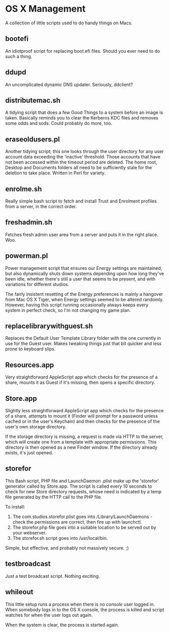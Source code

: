 OS X Management
===============

A collection of little scripts used to do handy things on Macs.


bootefi
-------

An idiotproof script for replacing boot.efi files. Should you ever need to do such a thing.


ddupd
-----

An uncomplicated dynamic DNS updater. Seriously, ddclient?


distributemac.sh
----------------

A tidying script that does a few Good Things to a system before an image is taken. Basically reminds you to clear the Kerberos KDC files and removes some odds and sods. Could probably do more, too.


eraseoldusers.pl
----------------

Another tidying script; this one looks through the user directory for any user account data exceeding the 'inactive' threshold. Those accounts that have not been accessed within the timeout period are deleted. The home root, Desktop and Documents folders all need to be sufficiently stale for the deletion to take place. Written in Perl for variety.


enrolme.sh
----------

Really simple bash script to fetch and install Trust and Enrolment profiles from a server, in the correct order.


freshadmin.sh
-------------

Fetches fresh admin user area from a server and puts it in the right place. Woo.


powerman.pl
-----------

Power management script that ensures our Energy settings are maintained, but also dynamically shuts down systems depending upon how long they've been idle, whether there's still a user that seems to be present, and with variations for different studios.

The fairly insistent resetting of the Energy preferences is mainly a hangover from Mac OS X Tiger, when Energy settings seemed to be altered randomly. However, having this script running occasionally always keeps every system in perfect check, so I'm not changing my game plan.


replacelibrarywithguest.sh
--------------------------

Replaces the Default User Template Library folder with the one currently in use for the Guest user. Makes tweaking things just that bit quicker and less prone to keyboard slips.


Resources.app
-------------

Very straightforward AppleScript app which checks for the presence of a share, mounts it as Guest if it's missing, then opens a specific directory.


Store.app
---------

Slightly less straightforward AppleScript app which checks for the presence of a share, attempts to mount it (Finder will prompt for a password unless cached or in the user's Keychain) and then checks for the presence of the user's own storage directory.

If the storage directory is missing, a request is made via HTTP to the server, which will create one from a template with appropriate permissions. This directory is then opened as a new Finder window. If the directory already exists, it's just opened.


storefor
--------

This Bash script, PHP file and LaunchDaemon .plist make up the 'storefor' generator called by Store.app. The script is called every 10 seconds to check for new Store directory requests, whose need is indicated by a temp file generated by the HTTP call to the PHP file.

To install:

1. The com.studios.storefor.plist goes into /Library/LaunchDaemons - check the permissions are correct, then fire up with launchctl.
2. The storefor.php file goes into a suitable location to be served out by your webserver.
3. The storefor.sh script goes into /usr/local/bin.

Simple, but effective, and probably not massively secure. ;)


testbroadcast
-------------
Just a test broadcast script. Nothing exciting.


whileout
--------

This little setup runs a process when there is no *console* user logged in. When somebody logs in to the OS X console, the process is killed and script watches for when the user logs out again.

When the system is clear, the process is started again.


